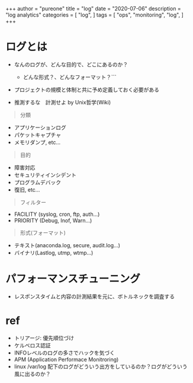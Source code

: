 +++
author = "pureone"
title = "log"
date = "2020-07-06"
description = "log analytics"
categories = [
  "log",
]
tags = [
    "ops",
    "monitoring",
    "log",
]
+++

# ログとは

- なんのログが、どんな目的で、どこにあるのか？
  - どんな形式？、どんなフォーマット？```

- プロジェクトの規模と体制と共に予め定義しておく必要がある

- 推測するな　計測せよ by Unix哲学(Wiki)

> 分類
- アプリケーションログ
- パケットキャプチャ
- メモリダンプ, etc...

>目的
- 障害対応
- セキュリティインシデント
- プログラムデバック
- 復旧, etc...

> フィルター
- FACILITY (syslog, cron, ftp, auth...)
- PRIORITY (Debug, Inof, Warn...)

> 形式(フォーマット)
- テキスト(anaconda.log, secure, audit.log...)
- バイナリ(Lastlog, utmp, wtmp...)

# パフォーマンスチューニング
- レスポンスタイムと内容の計測結果を元に、ボトルネックを調査する

# ref
- トリアージ: 優先順位づけ
- ケルベロス認証
- INFOレベルのログの多さでハックを気づく
- APM (Application Performace Monitroring)
- linux /var/log 配下のログがどういう出方をしているのか？ログがどういう風に出るのか？
